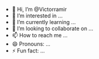 - 👋 Hi, I’m @Victorramir
- 👀 I’m interested in ...
- 🌱 I’m currently learning ...
- 💞️ I’m looking to collaborate on ...
- 📫 How to reach me ...
- 😄 Pronouns: ...
- ⚡ Fun fact: ...

<!---
Victorramir/Victorramir is a ✨ special ✨ repository because its `README.md` (this file) appears on your GitHub profile.
You can click the Preview link to take a look at your changes.
--->
